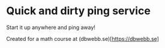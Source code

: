 # Quick and dirty ping service

Start it up anywhere and ping away!

Created for a math course at (dbwebb.se)[https://dbwebb.se]
